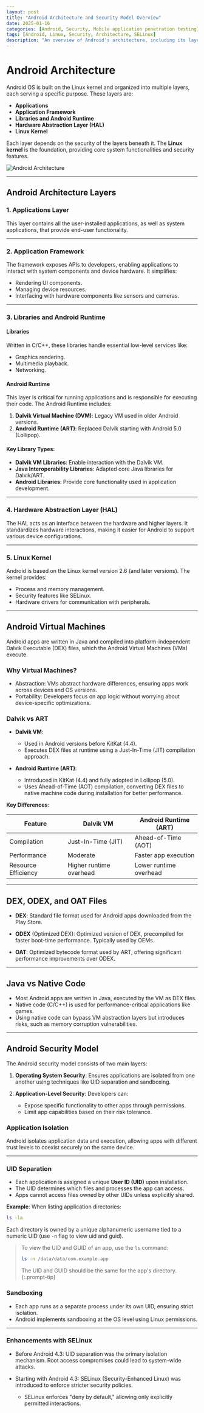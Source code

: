 ```yaml
---
layout: post
title: "Android Architecture and Security Model Overview"
date: 2025-01-16
categories: [Android, Security, Mobile application penetration testing]
tags: [Android, Linux, Security, Architecture, SELinux]
description: "An overview of Android's architecture, including its layers, security model, and virtual machines."
---
```


# **Android Architecture**

Android OS is built on the Linux kernel and organized into multiple layers, each serving a specific purpose. These layers are:

- **Applications**
- **Application Framework**
- **Libraries and Android Runtime**
- **Hardware Abstraction Layer (HAL)**
- **Linux Kernel**

Each layer depends on the security of the layers beneath it. The **Linux kernel** is the foundation, providing core system functionalities and security features.

![Android Architecture](https://techvidvan.com/tutorials/wp-content/uploads/sites/2/2021/06/Android-Architecture-detail.jpg)

---

## **Android Architecture Layers**

### **1. Applications Layer**
This layer contains all the user-installed applications, as well as system applications, that provide end-user functionality.

---

### **2. Application Framework**
The framework exposes APIs to developers, enabling applications to interact with system components and device hardware. It simplifies:
- Rendering UI components.
- Managing device resources.
- Interfacing with hardware components like sensors and cameras.

---

### **3. Libraries and Android Runtime**

#### **Libraries**
Written in C/C++, these libraries handle essential low-level services like:
- Graphics rendering.
- Multimedia playback.
- Networking.

#### **Android Runtime**
This layer is critical for running applications and is responsible for executing their code.
The Android Runtime includes:
1. **Dalvik Virtual Machine (DVM)**: Legacy VM used in older Android versions.
2. **Android Runtime (ART)**: Replaced Dalvik starting with Android 5.0 (Lollipop).

#### Key Library Types:
- **Dalvik VM Libraries**: Enable interaction with the Dalvik VM.
- **Java Interoperability Libraries**: Adapted core Java libraries for Dalvik/ART.
- **Android Libraries**: Provide core functionality used in application development.

---

### **4. Hardware Abstraction Layer (HAL)**
The HAL acts as an interface between the hardware and higher layers. It standardizes hardware interactions, making it easier for Android to support various device configurations.

---

### **5. Linux Kernel**
Android is based on the Linux kernel version 2.6 (and later versions).
The kernel provides:
- Process and memory management.
- Security features like SELinux.
- Hardware drivers for communication with peripherals.

---

## **Android Virtual Machines**

Android apps are written in Java and compiled into platform-independent Dalvik Executable (DEX) files, which the Android Virtual Machines (VMs) execute.

### **Why Virtual Machines?**
- Abstraction: VMs abstract hardware differences, ensuring apps work across devices and OS versions.
- Portability: Developers focus on app logic without worrying about device-specific optimizations.

### **Dalvik vs ART**
- **Dalvik VM**:
  - Used in Android versions before KitKat (4.4).
  - Executes DEX files at runtime using a Just-In-Time (JIT) compilation approach.

- **Android Runtime (ART)**:
  - Introduced in KitKat (4.4) and fully adopted in Lollipop (5.0).
  - Uses Ahead-of-Time (AOT) compilation, converting DEX files to native machine code during installation for better performance.

**Key Differences**:

| Feature            | Dalvik VM           | Android Runtime (ART)      |
|---------------------|---------------------|-----------------------------|
| Compilation         | Just-In-Time (JIT) | Ahead-of-Time (AOT)         |
| Performance         | Moderate           | Faster app execution        |
| Resource Efficiency | Higher runtime overhead | Lower runtime overhead |

---

## **DEX, ODEX, and OAT Files**

- **DEX**:
  Standard file format used for Android apps downloaded from the Play Store.

- **ODEX** (Optimized DEX):
  Optimized version of DEX, precompiled for faster boot-time performance. Typically used by OEMs.

- **OAT**:
  Optimized bytecode format used by ART, offering significant performance improvements over ODEX.

---

## **Java vs Native Code**

- Most Android apps are written in Java, executed by the VM as DEX files.
- Native code (C/C++) is used for performance-critical applications like games.
- Using native code can bypass VM abstraction layers but introduces risks, such as memory corruption vulnerabilities.

---

## **Android Security Model**

The Android security model consists of two main layers:

1. **Operating System Security**:
   Ensures applications are isolated from one another using techniques like UID separation and sandboxing.

2. **Application-Level Security**:
   Developers can:
   - Expose specific functionality to other apps through permissions.
   - Limit app capabilities based on their risk tolerance.

### **Application Isolation**
Android isolates application data and execution, allowing apps with different trust levels to coexist securely on the same device.

---

### **UID Separation**
- Each application is assigned a unique **User ID (UID)** upon installation.
- The UID determines which files and processes the app can access.
- Apps cannot access files owned by other UIDs unless explicitly shared.

**Example**:
When listing application directories:

```bash
ls -la
```

Each directory is owned by a unique alphanumeric username tied to a numeric UID (use `-n` flag to view uid and guid).

> To view the UID  and GUID of an app, use the `ls` command:
> ```bash
> ls -n /data/data/com.example.app
> ```
> The UID and GUID should be the same for the app's directory.
{:.prompt-tip}

### **Sandboxing**
- Each app runs as a separate process under its own UID, ensuring strict isolation.
- Android implements sandboxing at the OS level using Linux permissions.

---

### **Enhancements with SELinux**
- Before Android 4.3:
  UID separation was the primary isolation mechanism. Root access compromises could lead to system-wide attacks.

- Starting with Android 4.3:
  SELinux (Security-Enhanced Linux) was introduced to enforce stricter security policies.
  - SELinux enforces "deny by default," allowing only explicitly permitted interactions.

